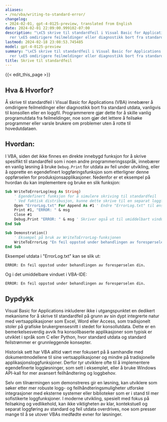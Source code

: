 ```yaml
---
aliases:
- /no/vba/writing-to-standard-error/
changelog:
- 2024-02-01, gpt-4-0125-preview, translated from English
date: 2024-02-01 22:09:00.999102-07:00
description: "\xC5 skrive til standardfeil i Visual Basic for Applications (VBA) inneb\xE6\
  rer \xE5 omdirigere feilmeldinger eller diagnostikk bort fra standard utdata, vanligvis\u2026"
lastmod: 2024-02-18 23:08:53.745485
model: gpt-4-0125-preview
summary: "\xC5 skrive til standardfeil i Visual Basic for Applications (VBA) inneb\xE6\
  rer \xE5 omdirigere feilmeldinger eller diagnostikk bort fra standard utdata, vanligvis\u2026"
title: Skrive til standardfeil
---
```


{{< edit_this_page >}}

## Hva & Hvorfor?

Å skrive til standardfeil i Visual Basic for Applications (VBA) innebærer å omdirigere feilmeldinger eller diagnostikk bort fra standard utdata, vanligvis til konsollen eller en loggfil. Programmerere gjør dette for å skille vanlig programutdata fra feilmeldinger, noe som gjør det lettere å feilsøke programmer eller varsle brukere om problemer uten å rotte til hovedutdataen.

## Hvordan:

I VBA, siden det ikke finnes en direkte innebygd funksjon for å skrive spesifikt til standardfeil som i noen andre programmeringsspråk, innebærer en vanlig løsning å bruke `Debug.Print` for utdata av feil under utvikling, eller å opprette en egendefinert loggføringsfunksjon som etterligner denne oppførselen for produksjonsapplikasjoner. Nedenfor er et eksempel på hvordan du kan implementere og bruke en slik funksjon:

```vb
Sub WriteToErrorLog(msg As String)
    ' Egendefinert funksjon for å simulere skriving til standardfeil
    ' Ved faktisk distribusjon, kunne dette skrive til en separat loggfil eller et dedikert feilsøkingsvindu
    Open "ErrorLog.txt" For Append As #1 ' Endre "ErrorLog.txt" til ønsket loggfilbane
    Print #1, "ERROR: " & msg
    Close #1
    Debug.Print "ERROR: " & msg ' Skriver også ut til umiddelbart vindu i IDE for utviklerens feilsøking
End Sub

Sub Demonstration()
    ' Eksempel på bruk av WriteToErrorLog-funksjonen
    WriteToErrorLog "En feil oppstod under behandlingen av forespørselen din."
End Sub
```

Eksempel utdata i "ErrorLog.txt" kan se slik ut:
```
ERROR: En feil oppstod under behandlingen av forespørselen din.
```

Og i det umiddelbare vinduet i VBA-IDE:
```
ERROR: En feil oppstod under behandlingen av forespørselen din.
```

## Dypdykk

Visual Basic for Applications inkluderer ikke i utgangspunktet en dedikert mekanisme for å skrive til standardfeil på grunn av sin dypt integrerte natur med vertsapplikasjoner som Excel, Word eller Access, som tradisjonelt stoler på grafiske brukergrensesnitt i stedet for konsollutdata. Dette er en bemerkelsesverdig avvik fra konsollbaserte applikasjoner som typisk er utviklet i språk som C eller Python, hvor standard utdata og standard feilstrømmer er grunnleggende konsepter.

Historisk sett har VBA alltid vært mer fokusert på å samhandle med dokumentmodellene til sine vertsapplikasjoner og mindre på tradisjonelle applikasjonsloggfunksjoner. Derfor tyr utviklere ofte til å implementere egendefinerte loggløsninger, som sett i eksemplet, eller å bruke Windows API-kall for mer avansert feilhåndtering og loggbehov.

Selv om tilnærmingen som demonstreres gir en løsning, kan utviklere som søker etter mer robuste logg- og feilhåndteringsmuligheter utforske integrasjoner med eksterne systemer eller biblioteker som er i stand til mer sofistikerte loggfunksjoner. I moderne utvikling, spesielt med fokus på feilsøking og vedlikehold, kan ikke viktigheten av klar, kontekstuell og separat loggføring av standard og feil utdata overdrives, noe som presser mange til å se utover VBAs medfødte evner for løsninger.
